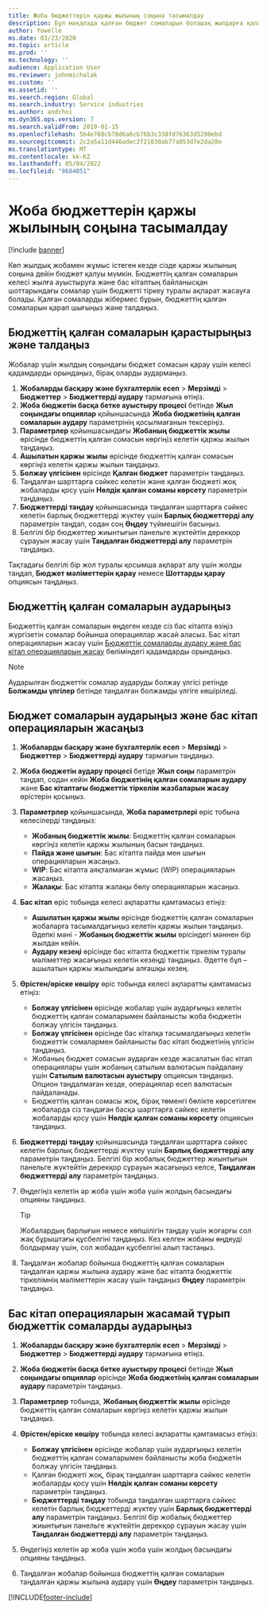 ```yaml
---
title: Жоба бюджеттерін қаржы жылының соңына тасымалдау
description: Бұл мақалада қалған бюджет сомаларын болашақ жылдарға қалай аудару және бюджет тізілімінің мәліметтерін жасау туралы ақпарат берілген.
author: Yowelle
ms.date: 03/23/2020
ms.topic: article
ms.prod: ''
ms.technology: ''
audience: Application User
ms.reviewer: johnmichalak
ms.custom: ''
ms.assetid: ''
ms.search.region: Global
ms.search.industry: Service industries
ms.author: andchoi
ms.dyn365.ops.version: 7
ms.search.validFrom: 2019-01-15
ms.openlocfilehash: 5b4e768cb78d6a6cb76b3c338fd76363d5290ebd
ms.sourcegitcommit: 2c2a5a11d446adec2f21030ab77a053d7e2da28e
ms.translationtype: MT
ms.contentlocale: kk-KZ
ms.lasthandoff: 05/04/2022
ms.locfileid: "8684051"
---
```

# <a name="transfer-project-budgets-at-fiscal-year-end"></a>Жоба бюджеттерін қаржы жылының соңына тасымалдау

[!include [banner](../includes/banner.md)]

Көп жылдық жобамен жұмыс істеген кезде сізде қаржы жылының соңына дейін бюджет қалуы мүмкін. Бюджеттің қалған сомаларын келесі жылға ауыстыруға және бас кітаптың байланысқан шоттарындағы сомалар үшін бюджетті тіркеу туралы ақпарат жасауға болады. Қалған сомаларды жібермес бұрын, бюджеттің қалған сомаларын қарап шығыңыз және талдаңыз.

## <a name="review-and-analyze-remaining-budget-amounts"></a>Бюджеттің қалған сомаларын қарастырыңыз және талдаңыз

Жобалар үшін жылдың соңындағы бюджет сомасын қарау үшін келесі қадамдарды орындаңыз, бірақ оларды аудармаңыз.

1. **Жобаларды басқару және бухгалтерлік есеп** > **Мерзімді** > **Бюджеттер** > **Бюджеттерді аудару** тармағына өтіңіз. 
2. **Жоба бюджетін басқа бетке ауыстыру процесі** бетінде **Жыл соңындағы опциялар** қойыншасында **Жоба бюджетінің қалған сомаларын аудару** параметрінің қосылмағанын тексеріңіз.
3. **Параметрлер** қойыншасындағы **Жобаның бюджеттік жылы** өрісінде бюджеттің қалған сомасын көргіңіз келетін қаржы жылын таңдаңыз. 
4. **Ашылатын қаржы жылы** өрісінде бюджеттің қалған сомасын көргіңіз келетін қаржы жылын таңдаңыз. 
5. **Болжау үлгісінен** өрісінде **Қалған бюджет** параметрін таңдаңыз. 
6. Таңдалған шарттарға сәйкес келетін және қалған бюджеті жоқ жобаларды қосу үшін **Нөлдік қалған соманы көрсету** параметрін таңдаңыз.  
7. **Бюджеттерді таңдау** қойыншасында таңдалған шарттарға сәйкес келетін барлық бюджеттерді жүктеу үшін **Барлық бюджеттерді алу** параметрін таңдап, содан соң **Өңдеу** түймешігін басыңыз. 
8. Белгілі бір бюджеттер жиынтығын панельге жүктейтін дерекқор сұрауын жасау үшін **Таңдалған бюджеттерді алу** параметрін таңдаңыз.

Тақтадағы белгілі бір жол туралы қосымша ақпарат алу үшін жолды таңдап, **Бюджет мәліметтерін қарау** немесе **Шоттарды қарау** опциясын таңдаңыз.

## <a name="carry-forward-remaining-budget-amounts"></a>Бюджеттің қалған сомаларын аударыңыз 

Бюджеттің қалған сомаларын өңдеген кезде сіз бас кітапта өзіңіз жүргізетін сомалар бойынша операциялар жасай аласыз. Бас кітап операцияларын жасау үшін [Бюджеттік сомаларды аудару және бас кітап операцияларын жасау](#carry-forward) бөліміндегі қадамдарды орындаңыз. 

> [!NOTE]
> Аударылған бюджеттік сомалар аударуды болжау үлгісі ретінде **Болжамды үлгілер** бетінде таңдалған болжамды үлгіге көшіріледі.  

## <a name="carry-forward-budget-amounts-and-create-general-ledger-transactions"></a><a name="carry-forward"></a>Бюджет сомаларын аударыңыз және бас кітап операцияларын жасаңыз

1.  **Жобаларды басқару және бухгалтерлік есеп** > **Мерзімді** > **Бюджеттер** > **Бюджеттерді аудару** тармағын таңдаңыз. 
2. **Жоба бюджетін аудару процесі** бетіде **Жыл соңы** параметрін таңдап, содан кейін **Жоба бюджетінің қалған сомаларын аудару** және **Бас кітаптағы бюджеттік тіркелім жазбаларын жасау** өрістерін қосыңыз. 
3. **Параметрлер** қойыншасында, **Жоба параметрлері** өріс тобына келесілерді таңдаңыз:

   - **Жобаның бюджеттік жылы**: Бюджеттің қалған сомаларын көргіңіз келетін қаржы жылының басын таңдаңыз. 
   - **Пайда және шығын**: Бас кітапта пайда мен шығын операцияларын жасаңыз. 
   -  **WIP**: Бас кітапта аяқталмаған жұмыс (WIP) операцияларын жасаңыз.
   -  **Жалақы**: Бас кітапта жалақы бөлу операцияларын жасаңыз. 

5. **Бас кітап** өріс тобында келесі ақпаратты қамтамасыз етіңіз: 

   - **Ашылатын қаржы жылы** өрісінде бюджеттің қалған сомаларын жобаларға тасымалдағыңыз келетін қаржы жылын таңдаңыз. Әдепкі мәні - **Жобаның бюджеттік жылы** өрісіндегі мәннен бір жылдан кейін.
   -  **Аудару кезеңі** өрісінде бас кітапта бюджеттік тіркелім туралы мәліметтер жасағыңыз келетін кезеңді таңдаңыз. Әдетте бұл – ашылатын қаржы жылындағы алғашқы кезең.

6. **Өрістен/өріске көшіру** өріс тобында келесі ақпаратты қамтамасыз етіңіз:

   - **Болжау үлгісінен** өрісінде жобалар үшін аударғыңыз келетін бюджеттің қалған сомаларымен байланысты жоба бюджетін болжау үлгісін таңдаңыз. 
   - **Болжау үлгісінен** өрісінде бас кітапқа тасымалдағыңыз келетін бюджеттік сомалармен байланысты бас кітап бюджетінің үлгісін таңдаңыз. 
   -  Жобаның бюджет сомасын аударған кезде жасалатын бас кітап операциялары үшін жобаның сатылым валютасын пайдалану үшін **Сатылым валютасын ауыстыру** опциясын таңдаңыз. Опцион таңдалмаған кезде, операциялар есеп валютасын пайдаланады. 
   -  Бюджеттің қалған сомасы жоқ, бірақ төменгі бөлікте көрсетілген жобаларда сіз таңдаған басқа шарттарға сәйкес келетін жобаларды қосу үшін **Нөлдік қалған соманы көрсету** опциясын таңдаңыз.

7. **Бюджеттерді таңдау** қойыншасында таңдалған шарттарға сәйкес келетін барлық бюджеттерді жүктеу үшін **Барлық бюджеттерді алу** параметрін таңдаңыз. Белгілі бір жобалық бюджеттер жиынтығын панельге жүктейтін дерекқор сұрауын жасағыңыз келсе, **Таңдалған бюджеттерді алу** параметрін таңдаңыз.
8. Өңдегіңіз келетін әр жоба үшін жоба үшін жолдың басындағы опцияны таңдаңыз.

    > [!TIP]
    > Жобалардың барлығын немесе көпшілігін таңдау үшін жоғарғы сол жақ бұрыштағы құсбелгіні таңдаңыз. Кез келген жобаны өңдеуді болдырмау үшін, сол жобадан құсбелгіні алып тастаңыз.

9. Таңдалған жобалар бойынша бюджеттің қалған сомаларын таңдалған қаржы жылына аудару және бас кітапта бюджеттік тіркелімнің мәліметтерін жасау үшін таңдаңыз **Өңдеу** параметрін таңдаңыз.

## <a name="carry-forward-budget-amounts-without-creating-general-ledger-transactions"></a>Бас кітап операцияларын жасамай тұрып бюджеттік сомаларды аударыңыз

1. **Жобаларды басқару және бухгалтерлік есеп** > **Мерзімді** > **Бюджеттер** > **Бюджеттерді аудару** тармағына өтіңіз.
2. **Жоба бюджетін басқа бетке ауыстыру процесі** бетінде **Жыл соңындағы опциялар** өрісінде **Жоба бюджетінің қалған сомаларын аудару** параметрін таңдаңыз.
3. **Параметрлер** тобында, **Жобаның бюджеттік жылы** өрісінде бюджеттің қалған сомаларын көргіңіз келетін қаржы жылын таңдаңыз.
4. **Өрістен/өріске көшіру** тобында келесі ақпаратты қамтамасыз етіңіз:

   - **Болжау үлгісінен** өрісінде жобалар үшін аударғыңыз келетін бюджеттің қалған сомаларымен байланысты жоба бюджетін болжау үлгісін таңдаңыз. 
   - Қалған бюджеті жоқ, бірақ таңдалған шарттарға сәйкес келетін жобаларды қосу үшін **Нөлдік қалған соманы көрсету** параметрін таңдаңыз.
   - **Бюджеттерді таңдау** тобында таңдалған шарттарға сәйкес келетін барлық бюджеттерді жүктеу үшін **Барлық бюджеттерді алу** параметрін таңдаңыз. Белгілі бір жобалық бюджеттер жиынтығын панельге жүктейтін дерекқор сұрауын жасау үшін **Таңдалған бюджеттерді алу** параметрін таңдаңыз.

5. Өңдегіңіз келетін әр жоба үшін жоба үшін жолдың басындағы опцияны таңдаңыз. 
6. Таңдалған жобалар бойынша бюджеттің қалған сомаларын таңдалған қаржы жылына аудару үшін **Өңдеу** параметрін таңдаңыз.



[!INCLUDE[footer-include](../includes/footer-banner.md)]

